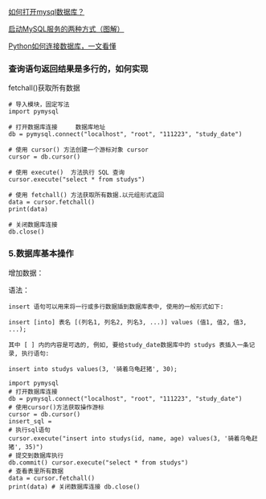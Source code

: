 
[如何打开mysql数据库？](https://blog.csdn.net/seanyang_/article/details/122221488)

[启动MySQL服务的两种方式（图解）](http://c.biancheng.net/view/7142.html)

[Python如何连接数据库，一文看懂](https://blog.csdn.net/laozhu_Python/article/details/107560672)


### 查询语句返回结果是多行的，如何实现

fetchall()获取所有数据
```
# 导入模块，固定写法
import pymysql
 
# 打开数据库连接     数据库地址
db = pymysql.connect("localhost", "root", "111223", "study_date")

# 使用 cursor() 方法创建一个游标对象 cursor
cursor = db.cursor()

# 使用 execute()  方法执行 SQL 查询
cursor.execute("select * from studys")

# 使用 fetchall() 方法获取所有数据.以元组形式返回
data = cursor.fetchall()
print(data)

# 关闭数据库连接
db.close()
```

### 5.数据库基本操作
增加数据：

语法：
```
insert 语句可以用来将一行或多行数据插到数据库表中, 使用的一般形式如下:

insert [into] 表名 [(列名1, 列名2, 列名3, ...)] values (值1, 值2, 值3, ...);

其中 [ ] 内的内容是可选的, 例如, 要给study_date数据库中的 studys 表插入一条记录, 执行语句:

insert into studys values(3, '骑着乌龟赶猪', 30);
```

```
import pymysql
# 打开数据库连接
db = pymysql.connect("localhost", "root", "111223", "study_date")
# 使用cursor()方法获取操作游标
cursor = db.cursor()
insert_sql = 
# 执行sql语句
cursor.execute("insert into studys(id, name, age) values(3, '骑着乌龟赶猪', 35)") 
# 提交到数据库执行 
db.commit() cursor.execute("select * from studys")
# 查看表里所有数据 
data = cursor.fetchall() 
print(data) # 关闭数据库连接 db.close()
```




